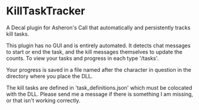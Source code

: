 # KillTaskTracker
A Decal plugin for Asheron's Call that automatically and persistently tracks kill tasks.

This plugin has no GUI and is entirely automated. It detects chat messages to start or end the task, and the kill messages themselves to update the counts. To view your tasks and progress in each type '/tasks'.

Your progress is saved in a file named after the character in question in the directory where you place the DLL.

The kill tasks are defined in 'task_definitions.json' which must be colocated with the DLL. Please send me a message if there is something I am missing, or that isn't working correctly.
